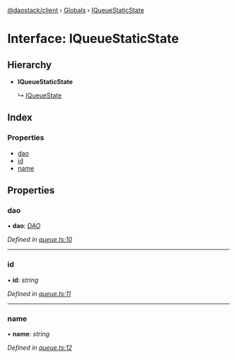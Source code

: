 [@daostack/client](../README.md) › [Globals](../globals.md) › [IQueueStaticState](iqueuestaticstate.md)

# Interface: IQueueStaticState

## Hierarchy

* **IQueueStaticState**

  ↳ [IQueueState](iqueuestate.md)

## Index

### Properties

* [dao](iqueuestaticstate.md#dao)
* [id](iqueuestaticstate.md#id)
* [name](iqueuestaticstate.md#name)

## Properties

###  dao

• **dao**: *[DAO](../classes/dao.md)*

*Defined in [queue.ts:10](https://github.com/daostack/client/blob/77afecd/src/queue.ts#L10)*

___

###  id

• **id**: *string*

*Defined in [queue.ts:11](https://github.com/daostack/client/blob/77afecd/src/queue.ts#L11)*

___

###  name

• **name**: *string*

*Defined in [queue.ts:12](https://github.com/daostack/client/blob/77afecd/src/queue.ts#L12)*
